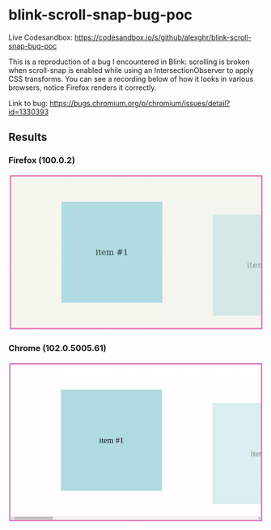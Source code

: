 # blink-scroll-snap-bug-poc

Live Codesandbox: https://codesandbox.io/s/github/alexghr/blink-scroll-snap-bug-poc

This is a reproduction of a bug I encountered in Blink: scrolling is broken when scroll-snap is enabled while using an IntersectionObserver to apply CSS transforms. You can see a recording below of how it looks in various browsers, notice Firefox renders it correctly.

Link to bug: https://bugs.chromium.org/p/chromium/issues/detail?id=1330393

## Results

### Firefox (100.0.2)

![firefox](./results/firefox_100.gif)

### Chrome (102.0.5005.61)

![chrome](./results/chrome_102.gif)

